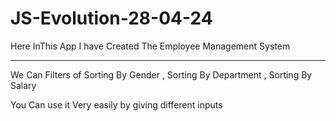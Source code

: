 # JS-Evolution-28-04-24

Here InThis App I have Created The Employee Management System

------------------------------------------------------------

We Can Filters of Sorting By Gender , Sorting By Department , Sorting By Salary

You Can use it Very easily by giving different inputs 